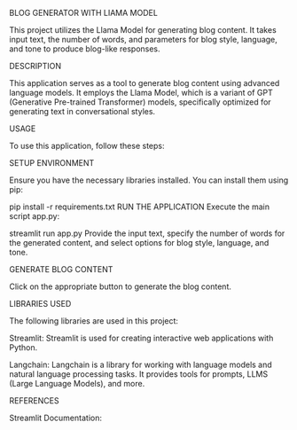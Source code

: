 
BLOG GENERATOR WITH LIAMA MODEL

This project utilizes the Llama Model for generating blog content. It takes input text, the number of words, and parameters for blog style, language, and tone to produce blog-like responses.

DESCRIPTION

This application serves as a tool to generate blog content using advanced language models. It employs the Llama Model, which is a variant of GPT (Generative Pre-trained Transformer) models, specifically optimized for generating text in conversational styles.

USAGE

To use this application, follow these steps:

SETUP ENVIRONMENT

Ensure you have the necessary libraries installed. You can install them using pip:

pip install -r requirements.txt
RUN THE APPLICATION
Execute the main script app.py:

streamlit run app.py
Provide the input text, specify the number of words for the generated content, and select options for blog style, language, and tone.

GENERATE BLOG CONTENT

Click on the appropriate button to generate the blog content.

LIBRARIES USED

The following libraries are used in this project:

Streamlit: Streamlit is used for creating interactive web applications with Python.

Langchain: Langchain is a library for working with language models and natural language processing tasks. It provides tools for prompts, LLMS (Large Language Models), and more.

REFERENCES

Streamlit Documentation: 







